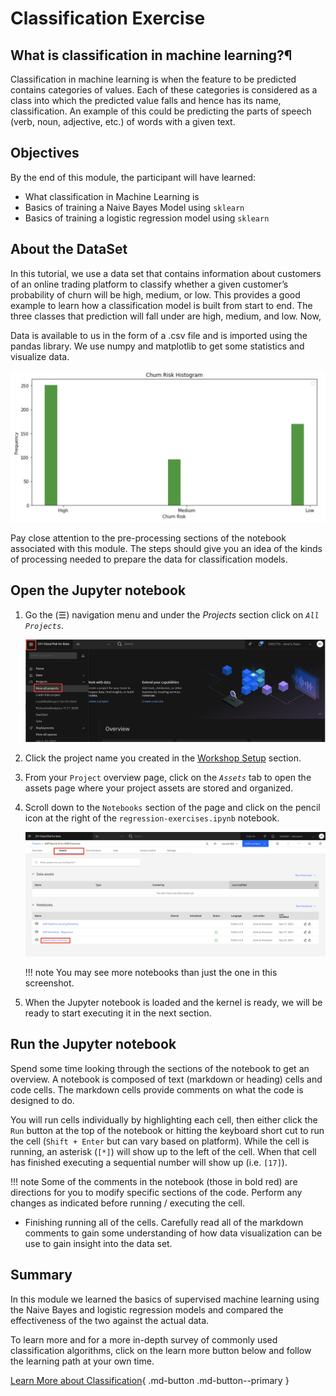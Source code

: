 # Classification Exercise

## What is classification in machine learning?¶

Classification in machine learning is when the feature to be predicted contains categories of values. Each of these categories is considered as a class into which the predicted value falls and hence has its name, classification. An example of this could be predicting the parts of speech (verb, noun, adjective, etc.) of words with a given text. 

## Objectives

By the end of this module, the participant will have learned:

- What classification in Machine Learning is
- Basics of training a Naive Bayes Model using `sklearn`
- Basics of training a logistic regression model using `sklearn`


## About the DataSet

In this tutorial, we use a data set that contains information about customers of an online trading platform to classify whether a given customer’s probability of churn will be high, medium, or low. This provides a good example to learn how a classification model is built from start to end. The three classes that prediction will fall under are high, medium, and low. Now,

Data is available to us in the form of a .csv file and is imported using the pandas library. We use numpy and matplotlib to get some statistics and visualize data.

![Hist plot of the Data](./assets/images/classification/hist-plot-churnrisk.png)

Pay close attention to the pre-processing sections of the notebook associated with this module. The steps should give you an idea of the kinds of processing needed to prepare the data for classification models.

## Open the Jupyter notebook

1. Go the (☰) navigation menu and under the *Projects* section click on *`All Projects`*.

      ![(☰) Menu -> Projects](./assets/images/python-and-pandas/cpd-menu-projects.png)

2. Click the project name you created in the [Workshop Setup](00-project-setup.md) section.

3. From your `Project` overview page, click on the *`Assets`* tab to open the assets page where your project assets are stored and organized.

4. Scroll down to the `Notebooks` section of the page and click on the pencil icon at the right of the `regression-exercises.ipynb` notebook.

      ![open notebook](./assets/images/classification/classification-notebook.png)
    
    !!! note
        You may see more notebooks than just the one in this screenshot.


5. When the Jupyter notebook is loaded and the kernel is ready, we will be ready to start executing it in the next section.

## Run the Jupyter notebook

Spend some time looking through the sections of the notebook to get an overview. A notebook is composed of text (markdown or heading) cells and code cells. The markdown cells provide comments on what the code is designed to do.

You will run cells individually by highlighting each cell, then either click the `Run` button at the top of the notebook or hitting the keyboard short cut to run the cell (`Shift + Enter` but can vary based on platform). While the cell is running, an asterisk (`[*]`) will show up to the left of the cell. When that cell has finished executing a sequential number will show up (i.e. `[17]`).

!!! note
    Some of the comments in the notebook (those in bold red) are directions for you to modify specific sections of the code. Perform any changes as indicated before running / executing the cell.

* Finishing running all of the cells. Carefully read all of the markdown comments to gain some understanding of how data visualization can be use to gain insight into the data set.



## Summary

In this module we learned the basics of supervised machine learning using the Naive Bayes and logistic regression models and compared the effectiveness of the two against the actual data.

To learn more and for a more in-depth survey of commonly used classification algorithms, click on the learn more button below and follow the learning path at your own time.

[Learn More about Classification](https://developer.ibm.com/learningpaths/learning-path-machine-learning-for-developers/learn-classification-algorithms/){ .md-button .md-button--primary }
